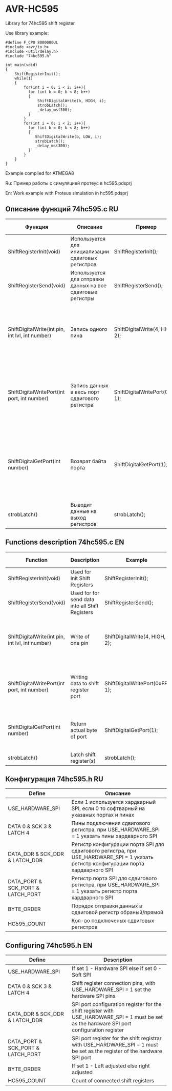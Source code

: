 # AVR-HC595
Library for 74hc595 shift register

Use library example: 

```
#define F_CPU 8000000UL
#include <avr/io.h>
#include <util/delay.h>
#include "74hc595.h"

int main(void)
{
    ShiftRegisterInit();
    while(1)
    {
        for(int i = 0; i < 2; i++){
		  for (int b = 0; b < 8; b++)
		  {
			  ShiftDigitalWrite(b, HIGH, i);
			  strobLatch();
			  _delay_ms(300);
		  }
		}
		for(int i = 0; i < 2; i++){
		  for (int b = 0; b < 8; b++)
		  {
			 ShiftDigitalWrite(b, LOW, i);
			 strobLatch();
			 _delay_ms(300);
		  }
		}
    }
}
```
Example compiled for ATMEGA8

Ru: Пример работы с симуляцией протеус в hc595.pdsprj 

En: Work example with Proteus simulation in hc595.pdsprj

## Описание функций 74hc595.c RU

Функция | Описание | Пример | Описание примера |
| ------------- | ------------- | ------------- | ------------- |
ShiftRegisterInit(void) | Используется для инициализации сдвиговых регистров | ShiftRegisterInit();  | Инициализирует SPI и порты
ShiftRegisterSend(void) | Используется для отправки данных на все сдвиговые регистры | ShiftRegisterSend(); | None
ShiftDigitalWrite(int pin, int lvl, int number) | Запись одного пина | ShiftDigitalWrite(4, HIGH, 2); | Устанавливает 4ю ногу сдвиггового регистра #3  в HIGH уровень (нумерация сдвиговых регистров от нуля 0)
ShiftDigitalWritePort(int port, int number) | Запись данных в весь порт сдвигового регистра | ShiftDigitalWritePort(0xFF, 1); | Устанока всех выводов сдвигового регистра #2 (нумерация сдвиговых регистров от нуля 0) в HIGH записью `FF` в порт
ShiftDigitalGetPort(int number) | Возврат байта порта| ShiftDigitalGetPort(1); | Возвращает актуальную информацию о состоянии порта сдвигового регистра #2 (нумерация сдвиговых регистров от нуля 0)
strobLatch() | Выводит данные на выход регистров | strobLatch(); | -

## Functions description  74hc595.c EN

Function | Description | Example | Example Description |
| ------------- | ------------- | ------------- | ------------- |
ShiftRegisterInit(void) | Used for Init Shift Registers | ShiftRegisterInit();  | Init SPI and I/O pins
ShiftRegisterSend(void) | Used for for send data into all Shift Registers | ShiftRegisterSend(); | None
ShiftDigitalWrite(int pin, int lvl, int number) | Write of one pin  | ShiftDigitalWrite(4, HIGH, 2); | Set pin 4 of #3 (numbering from 0) shift regisner to HIGH level
ShiftDigitalWritePort(int port, int number) | Writing data to shift register port | ShiftDigitalWritePort(0xFF, 1); | Set all pins of #2 (numbering from 0) shift register to HIGH level
ShiftDigitalGetPort(int number) | Return actual byte of port | ShiftDigitalGetPort(1); |  Return actual byte from shift register #2 (numbering from 0)
strobLatch() | Latch shift register(s) | strobLatch(); | -



## Конфигурация 74hc595.h RU 

Define | Описание
| ------------- | ------------- |
USE_HARDWARE_SPI | Если 1 используется хардварный SPI, если 0 то софтварный на указаных портах и пинах
DATA 0 & SCK 3 & LATCH 4 | Пины подключения сдвигового регистра, при USE_HARDWARE_SPI = 1 указать пины хардварного SPI
DATA_DDR & SCK_DDR & LATCH_DDR | Регистр конфигурации порта SPI для сдвигового регистра, при USE_HARDWARE_SPI = 1 указать регистр конфигурации порта хардварного SPI
DATA_PORT & SCK_PORT & LATCH_PORT | Регистр порта SPI для сдвигового регистра, при USE_HARDWARE_SPI = 1 указать регистр порта хардварного SPI
BYTE_ORDER | Порядок отправки данных в сдвиговой регистр обраный/прямой
HC595_COUNT | Кол-во подключеных сдвиговых регистров
 
 
## Configuring 74hc595.h EN

Define | Description
| ------------- | ------------- |
USE_HARDWARE_SPI | If set 1 - Hardware SPI else  if set 0 - Soft SPI
DATA 0 & SCK 3 & LATCH 4 | Shift register connection pins, with USE_HARDWARE_SPI = 1 set the hardware SPI pins
DATA_DDR & SCK_DDR & LATCH_DDR | SPI port configuration register for the shift register with USE_HARDWARE_SPI = 1 must be set  as the hardware SPI port configuration register
DATA_PORT & SCK_PORT & LATCH_PORT | SPI port register for the shift registrar with USE_HARDWARE_SPI = 1 must be set  as  the register of the hardware SPI port
BYTE_ORDER | If set 1 - Left adjusted else right adjusted
HC595_COUNT | Count of connected shift registers
